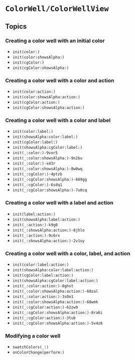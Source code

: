 # ``ColorWell/ColorWellView``

## Topics

### Creating a color well with an initial color

- ``init(color:)``
- ``init(color:showsAlpha:)``
- ``init(cgColor:)``
- ``init(cgColor:showsAlpha:)``

### Creating a color well with a color and action

- ``init(color:action:)``
- ``init(color:showsAlpha:action:)``
- ``init(cgColor:action:)``
- ``init(cgColor:showsAlpha:action:)``

### Creating a color well with a color and label

- ``init(color:label:)``
- ``init(showsAlpha:color:label:)``
- ``init(cgColor:label:)``
- ``init(showsAlpha:cgColor:label:)``
- ``init(_:color:)-9vor5``
- ``init(_:color:showsAlpha:)-9n2ku``
- ``init(_:color:)-x43r``
- ``init(_:color:showsAlpha:)-8w0wq``
- ``init(_:cgColor:)-4ptzb``
- ``init(_:cgColor:showsAlpha:)-669gg``
- ``init(_:cgColor:)-6sdq1``
- ``init(_:cgColor:showsAlpha:)-7u0cq``

### Creating a color well with a label and action

- ``init(label:action:)``
- ``init(showsAlpha:label:action:)``
- ``init(_:action:)-k9g0``
- ``init(_:showsAlpha:action:)-8jhlo``
- ``init(_:action:)-9c6rx``
- ``init(_:showsAlpha:action:)-2v1oy``

### Creating a color well with a color, label, and action

- ``init(color:label:action:)``
- ``init(showsAlpha:color:label:action:)``
- ``init(cgColor:label:action:)``
- ``init(showsAlpha:cgColor:label:action:)``
- ``init(_:color:action:)-8ghst``
- ``init(_:color:showsAlpha:action:)-68zal``
- ``init(_:color:action:)-3s0o1``
- ``init(_:color:showsAlpha:action:)-60wmk``
- ``init(_:cgColor:action:)-62zw9``
- ``init(_:cgColor:showsAlpha:action:)-8ra6i``
- ``init(_:cgColor:action:)-3tub``
- ``init(_:cgColor:showsAlpha:action:)-5v4z6``

### Modifying a color well

- ``swatchColors(_:)``
- ``onColorChange(perform:)``
